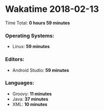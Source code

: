 # Wakatime 2018-02-13

Time Total: **0 hours 59 minutes**

### Operating Systems:
- Linux: **59 minutes** 

### Editors:
- Android Studio: **59 minutes** 

### Languages:
- Groovy: **11 minutes** 
- Java: **37 minutes** 
- XML: **10 minutes** 


